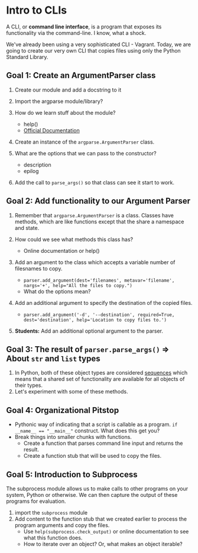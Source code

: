 # Intro to CLIs
A CLI, or **command line interface**, is a program that exposes 
its functionality via the command-line.  I know, what a shock.

We've already been using a very sophisticated CLI - Vagrant.  Today, 
we are going to create our very own CLI that copies files using only 
the Python Standard Library.

## Goal 1: Create an ArgumentParser class
1. Create our module and add a docstring to it
2. Import the argparse module/library?
3. How do we learn stuff about the module?  
    * help()
    * [Official Documentation](https://docs.python.org/3/)
    
4. Create an instance of the `argparse.ArgumentParser` class.
5. What are the options that we can pass to the constructor?
    * description
    * epilog
6. Add the call to `parse_args()` so that class can see it start to work.
    
## Goal 2: Add functionality to our Argument Parser
1. Remember that `argparse.ArgumentParser` is a class.  Classes have 
methods, which are like functions except that the share a namespace and
state.
2. How could we see what methods this class has? 
    * Online documentation or help()
3. Add an argument to the class which accepts a variable number of 
filesnames to copy.
    * `parser.add_argument(dest='filenames', metavar='filename', nargs='+', help="All the files to copy.")`
    * What do the options mean?

4. Add an additional argument to specify the destination of the copied files.
    * `parser.add_argument('-d', '--destination', required=True, dest='destination', help='Location to copy files to.')`
    
5. **Students:**  Add an additional optional argument to the parser.
    
## Goal 3: The result of `parser.parse_args()` => About `str` and `list` types
1. In Python, both of these object types are considered 
[sequences](https://docs.python.org/3.4/library/stdtypes.html#sequence-types-list-tuple-range) 
which means that a shared set of functionality are available
for all objects of their types.
2. Let's experiment with some of these methods.
 
## Goal 4: Organizational Pitstop
* Pythonic way of indicating that a script is callable as a program. 
`if __name__ == "__main__"` construct.  What does this get you?
* Break things into smaller chunks with functions.
    * Create a function that parses command line input and returns the result.
    * Create a function stub that will be used to copy the files.
    
## Goal 5: Introduction to Subprocess
The subprocess module allows us to make calls to other programs on your 
system, Python or otherwise.  We can then capture the output of these 
programs for evaluation.

1. import the `subprocess` module
2. Add content to the function stub that we created earlier to process
the program arguments and copy the files.
    * Use `help(subprocess.check_output)` or online documentation to see
    what this function does.
    * How to iterate over an object?  Or, what makes an object iterable?

    


    


